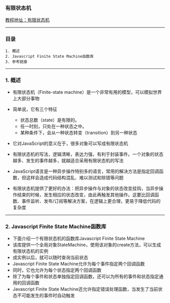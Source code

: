 ### 有限状态机
[教程地址：有限状态机](http://javascript.ruanyifeng.com/advanced/fsm.html)

---
### 目录
```
1. 概述
2. Javascript Finite State Machine函数库
3. 参考链接
```

---
### 1. 概述
- 有限状态机（Finite-state machine）是一个非常有用的模型，可以模拟世界上大部分事物
- 简单说，它有三个特征
  - 状态总数（state）是有限的。
  - 任一时刻，只处在一种状态之中。
  - 某种条件下，会从一种状态转变（transition）到另一种状态

- 它对JavaScript的意义在于，很多对象可以写成有限状态机
- 有限状态机的写法，逻辑清晰，表达力强，有利于封装事件。一个对象的状态越多、发生的事件越多，就越适合采用有限状态机的写法
- JavaScript语言是一种异步操作特别多的语言，常用的解决方法是指定回调函数，但这样会造成代码结构混乱、难以测试和除错等问题
- 有限状态机提供了更好的办法：把异步操作与对象的状态改变挂钩，当异步操作结束的时候，发生相应的状态改变，由此再触发其他操作。这要比回调函数、事件监听、发布/订阅等解决方案，在逻辑上更合理，更易于降低代码的复杂度

---
### 2. Javascript Finite State Machine函数库
- 下面介绍一个有限状态机的函数库Javascript Finite State Machine
- 该库提供一个全局对象StateMachine，使用该对象的create方法，可以生成有限状态机的实例
- 成实例以后，就可以随时查询当前状态
- Javascript Finite State Machine允许为每个事件指定两个回调函数
- 同时，它也允许为每个状态指定两个回调函数
- 除了为每个事件和状态单独指定回调函数，还可以为所有的事件和状态指定通用的回调函数
- Javascript Finite State Machine还允许指定错误处理函数，当发生了当前状态不可能发生的事件时自动触发
